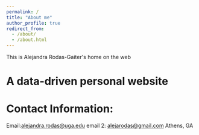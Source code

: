 ```yaml
---
permalink: /
title: "About me"
author_profile: true
redirect_from: 
  - /about/
  - /about.html
---
```


This is Alejandra Rodas-Gaiter's home on the web

A data-driven personal website
======

Contact Information:
======
Email:alejandra.rodas@uga.edu
email 2: alejarodas@gmail.com
Athens, GA
